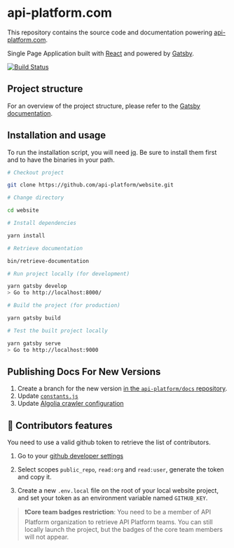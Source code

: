 # api-platform.com

This repository contains the source code and documentation powering [api-platform.com](https://api-platform.com/).

Single Page Application built with [React](https://facebook.github.io/react/) and powered by [Gatsby](https://www.gatsbyjs.org/).

[![Build Status](https://travis-ci.org/api-platform/website.svg?branch=main)](https://travis-ci.org/api-platform/website)

## Project structure

For an overview of the project structure, please refer to the [Gatsby documentation](https://www.gatsbyjs.org/docs/building-with-components/).

## Installation and usage

To run the installation script, you will need [jq](https://stedolan.github.io/jq/).
Be sure to install them first and to have the binaries in your path.

```sh
# Checkout project

git clone https://github.com/api-platform/website.git

# Change directory

cd website

# Install dependencies

yarn install

# Retrieve documentation

bin/retrieve-documentation

# Run project locally (for development)

yarn gatsby develop
> Go to http://localhost:8000/

# Build the project (for production)

yarn gatsby build

# Test the built project locally

yarn gatsby serve
> Go to http://localhost:9000
```

## Publishing Docs For New Versions

1. Create a branch for the new version [in the `api-platform/docs` repository](https://github.com/api-platform/docs).
2. Update [`constants.js`](https://github.com/api-platform/website/blob/main/constants.js)
3. Update [Algolia crawler configuration](https://crawler.algolia.com/admin/crawlers/23316da5-88e8-4a30-ab16-d5ec5bd9133f/configuration/edit)

## 🤝 Contributors features

You need to use a valid github token to retrieve the list of contributors.

1. Go to your [github developer settings](https://github.com/settings/tokens)

2. Select scopes `public_repo`, `read:org` and `read:user`, generate the token and copy it.

3. Create a new `.env.local` file on the root of your local website project, and set your token as an environment variable named `GITHUB_KEY`.

> **❗Core team badges restriction**: You need to be a member of API Platform organization to retrieve API Platform teams. You can still locally launch the project, but the badges of the core team members will not appear.
